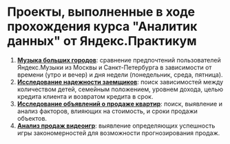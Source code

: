 # Проекты, выполненные в ходе прохождения курса "Аналитик данных" от Яндекс.Практикум

1. [**Музыка больших городов**](https://github.com/MaksimShch/yandex_practicum_projects/tree/main/big_cities_music): сравнение предпочтений пользователей Яндекс.Музыки из Москвы и Санкт-Петербурга в зависимости от времени (утро и вечер) и дня недели (понедельник, среда, пятница).
2. [**Исследование надежности заемщиков**](https://github.com/MaksimShch/yandex_practicum_projects/tree/main/credit_debts): поиск зависимостей между количеством детей, семейным положением, уровнем дохода, целью кредита клиента и возвратом кредита в срок.
3. [**Исследование объявлений о продаже квартир**](https://github.com/MaksimShch/yandex_practicum_projects/tree/main/apartment_sales): поиск, выявление и анализ факторов, влияющих на стоимость, и сроки продажи объектов.
4. [**Анализ продаж видеоигр**](https://github.com/MaksimShch/yandex_practicum_projects/tree/main/videogames_sales): выявление определяющих успешность игры закономерностей для возможности прогнозирования продаж.
